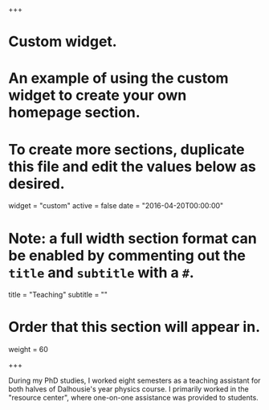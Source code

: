 +++
# Custom widget.
# An example of using the custom widget to create your own homepage section.
# To create more sections, duplicate this file and edit the values below as desired.
widget = "custom"
active = false
date = "2016-04-20T00:00:00"

# Note: a full width section format can be enabled by commenting out the `title` and `subtitle` with a `#`.
title = "Teaching"
subtitle = ""

# Order that this section will appear in.
weight = 60

+++

During my PhD studies, I worked eight semesters as a teaching assistant for both halves of Dalhousie's year physics course. I primarily worked in the "resource center", where one-on-one assistance was provided to students. 
